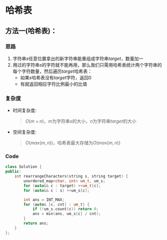 # 哈希表
## 方法一(哈希表)：
### 思路
1. 字符串$s$任意位置拿出的新字符串能重组成字符串$target$，数量加一
2. 用过的字符串$s$的字符就不能再用，那么我们只需用哈希表统计两个字符串的每个字符数量，然后遍历$target$哈希表：
   - 如果$s$哈希表没有$target$字符，返回$0$
   - 有就返回相应字符比例最小的比值

### 复杂度
- 时间复杂度:
  > $O(m+n)$，$m$为字符串$s$的大小，$n$为字符串$target$的大小
- 空间复杂度:
  > $O(max(m,n))$，哈希表最大存储为$O(max(m,n))$

### Code
```C++ []
class Solution {
public:
    int rearrangeCharacters(string s, string target) {
        unordered_map<char, int> um_t, um_s;
        for (auto&& c : target) ++um_t[c];
        for (auto&& c : s) ++um_s[c];

        int ans = INT_MAX;
        for (auto& [c, cnt] : um_t) {
            if (!um_s.count(c)) return 0;
            ans = min(ans, um_s[c] / cnt);
        }
        return ans;
    }
};
```